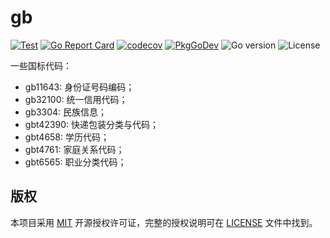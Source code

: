 # gb

[![Test](https://github.com/issue9/gb/actions/workflows/test.yml/badge.svg)](https://github.com/issue9/gb/actions/workflows/go.yml)
[![Go Report Card](https://goreportcard.com/badge/github.com/issue9/gb)](https://goreportcard.com/report/github.com/issue9/gb)
[![codecov](https://codecov.io/gh/issue9/gb/graph/badge.svg?token=kLtLSyarhB)](https://codecov.io/gh/issue9/gb)
[![PkgGoDev](https://pkg.go.dev/badge/github.com/issue9/gb)](https://pkg.go.dev/github.com/issue9/gb)
![Go version](https://img.shields.io/github/go-mod/go-version/issue9/gb)
![License](https://img.shields.io/github/license/issue9/gb)

一些国标代码：

- gb11643: 身份证号码编码；
- gb32100: 统一信用代码；
- gb3304: 民族信息；
- gbt42390: 快递包装分类与代码；
- gbt4658: 学历代码；
- gbt4761: 家庭关系代码；
- gbt6565: 职业分类代码；

## 版权

本项目采用 [MIT](https://opensource.org/licenses/MIT) 开源授权许可证，完整的授权说明可在 [LICENSE](LICENSE) 文件中找到。
